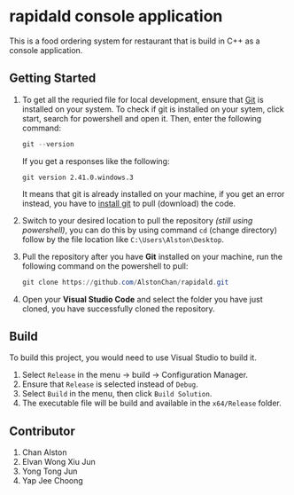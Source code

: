 # rapidald console application

This is a food ordering system for restaurant that is build in C++ as a console application.

## Getting Started

1. To get all the requried file for local development, ensure that [Git](https://git-scm.com) is installed on your system. To check if git is installed on your sytem, click start, search for powershell and open it. Then, enter the following command:

    ```powershell
    git --version
    ```

    If you get a responses like the following:

    ```text
    git version 2.41.0.windows.3
    ```

    It means that git is already installed on your machine, if you get an error instead, you have to [install git](https://git-scm.com/downloads) to pull (download) the code.

2. Switch to your desired location to pull the repository _(still using powershell)_, you can do this by using command `cd` (change directory) follow by the file location like `C:\Users\Alston\Desktop`.

3. Pull the repository after you have **Git** installed on your machine, run the following command on the powershell to pull:

    ```powershell
    git clone https://github.com/AlstonChan/rapidald.git
    ```

4. Open your **Visual Studio Code** and select the folder you have just cloned, you have successfully cloned the repository.

## Build

To build this project, you would need to use Visual Studio to build it.

1. Select `Release` in the menu -> build -> Configuration Manager.
2. Ensure that `Release` is selected instead of `Debug`.
3. Select `Build` in the menu, then click `Build Solution`.
4. The executable file will be build and available in the `x64/Release` folder.

## Contributor

1. Chan Alston
2. Elvan Wong Xiu Jun
3. Yong Tong Jun
4. Yap Jee Choong
